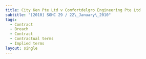 ```yaml
---
title: City Ken Pte Ltd v Comfortdelgro Engineering Pte Ltd
subtitle: "[2010] SGHC 29 / 22\_January\_2010"
tags:
  - Contract
  - Breach
  - Contract
  - Contractual terms
  - Implied terms
layout: single
---
```


